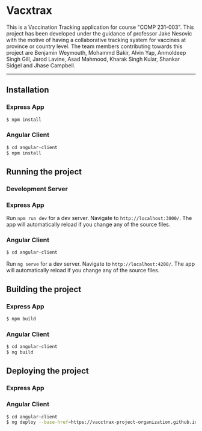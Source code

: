 # Vacxtrax

This is a Vaccination Tracking application for course "COMP 231-003". This project has been developed under the guidance of professor Jake Nesovic with the motive of having a collaborative tracking system for vaccines at province or country level. The team members contributing towards this project are Benjamin Weymouth, Mohammd Bakir, Alvin Yap, Anmoldeep Singh Gill, Jarod Lavine, Asad Mahmood, Kharak Singh Kular, Shankar Sidgel and Jhase Campbell.

---

## Installation

### Express App

```sh
$ npm install
```

### Angular Client

```sh
$ cd angular-client
$ npm install
```

## Running the project

### Development Server

### Express App

Run `npm run dev` for a dev server. Navigate to `http://localhost:3000/`. The app will automatically reload if you change any of the source files.

### Angular Client

```sh
$ cd angular-client
```
Run `ng serve` for a dev server. Navigate to `http://localhost:4200/`. The app will automatically reload if you change any of the source files.

## Building the project

### Express App

```sh
$ npm build
```

### Angular Client

```sh
$ cd angular-client
$ ng build
```

## Deploying the project

### Express App

### Angular Client

```sh
$ cd angular-client
$ ng deploy --base-href=https://vacctrax-project-organization.github.io/Vacctrax/
```
